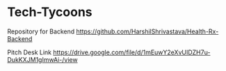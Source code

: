 # Tech-Tycoons
Repository for Backend
https://github.com/HarshilShrivastava/Health-Rx-Backend



Pitch Desk Link
https://drive.google.com/file/d/1mEuwY2eXvUIDZH7u-DukKXJM1gImwAi-/view
